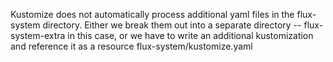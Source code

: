 Kustomize does not automatically process additional yaml files in the flux-system directory. 
Either we break them out into a separate directory -- flux-system-extra in this case, or we have to write an additional kustomization and reference it as a resource flux-system/kustomize.yaml